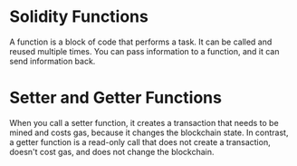 # Solidity Functions

A function is a block of code that performs a task. It can be called and reused multiple times. You can pass information to a function, and it can send information back.

# Setter and Getter Functions

When you call a setter function, it creates a transaction that needs to be mined and costs gas, because it changes the blockchain state.
In contrast, a getter function is a read-only call that does not create a transaction, doesn't cost gas, and does not change the blockchain.